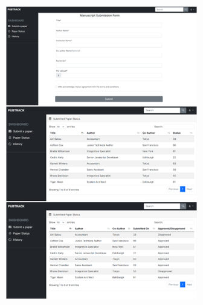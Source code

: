 ![preview](images/PaperSubmission.PNG)
![preview](images/PaperStatus.PNG)
![preview](images/PaperHistory.PNG)